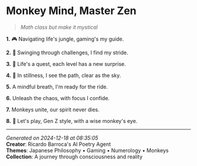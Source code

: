 # Monkey Mind, Master Zen

> *Math class but make it mystical*

**1.** 🎮 Navigating life's jungle, gaming's my guide.


**2.** 🐒 Swinging through challenges, I find my stride.


**3.** 🔢 Life's a quest, each level has a new surprise.


**4.** 🍵 In stillness, I see the path, clear as the sky.


**5.** A mindful breath, I'm ready for the ride.


**6.** Unleash the chaos, with focus I confide.


**7.** Monkeys unite, our spirit never dies.


**8.** 🎊 Let's play, Gen Z style, with a wise monkey's eye.



---

*Generated on 2024-12-18 at 08:35:05*  
**Creator**: Ricardo Barroca's AI Poetry Agent  
**Themes**: Japanese Philosophy • Gaming • Numerology • Monkeys  
**Collection**: A journey through consciousness and reality